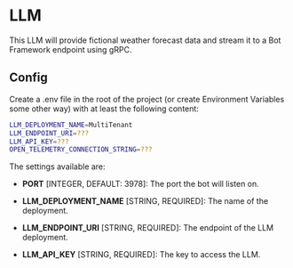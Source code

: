 # LLM

This LLM will provide fictional weather forecast data and stream it to a Bot Framework endpoint using gRPC.

## Config

Create a .env file in the root of the project (or create Environment Variables some other way) with at least the following content:

```bash
LLM_DEPLOYMENT_NAME=MultiTenant
LLM_ENDPOINT_URI=???
LLM_API_KEY=???
OPEN_TELEMETRY_CONNECTION_STRING=???
```

The settings available are:

- __PORT__ [INTEGER, DEFAULT: 3978]: The port the bot will listen on.

- __LLM_DEPLOYMENT_NAME__ [STRING, REQUIRED]: The name of the deployment.

- __LLM_ENDPOINT_URI__ [STRING, REQUIRED]: The endpoint of the LLM deployment.

- __LLM_API_KEY__ [STRING, REQUIRED]: The key to access the LLM.
